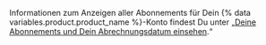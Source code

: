 Informationen zum Anzeigen aller Abonnements für Dein {% data variables.product.product_name %}-Konto findest Du unter „[Deine Abonnements und Dein Abrechnungsdatum einsehen](/articles/viewing-your-subscriptions-and-billing-date).“
